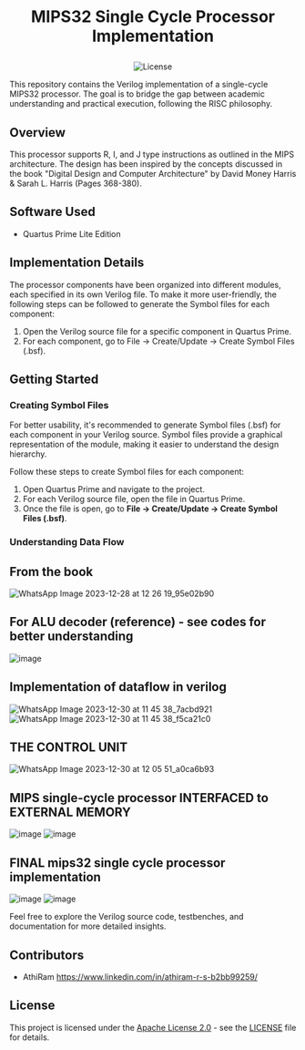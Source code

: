 # <p align="center">MIPS32 Single Cycle Processor Implementation</p>
<p align="center">
  <img src="https://img.shields.io/badge/License-Apache_2.0-blue.svg" alt="License">
</p>

This repository contains the Verilog implementation of a single-cycle MIPS32 processor. The goal is to bridge the gap between academic understanding and practical execution, following the RISC philosophy.

## Overview

This processor supports R, I, and J type instructions as outlined in the MIPS architecture. The design has been inspired by the concepts discussed in the book "Digital Design and Computer Architecture" by David Money Harris & Sarah L. Harris (Pages 368-380).

## Software Used

- Quartus Prime Lite Edition

## Implementation Details

The processor components have been organized into different modules, each specified in its own Verilog file. To make it more user-friendly, the following steps can be followed to generate the Symbol files for each component:

1. Open the Verilog source file for a specific component in Quartus Prime.
2. For each component, go to File -> Create/Update -> Create Symbol Files (.bsf).

## Getting Started
### Creating Symbol Files

For better usability, it's recommended to generate Symbol files (.bsf) for each component in your Verilog source. Symbol files provide a graphical representation of the module, making it easier to understand the design hierarchy.

Follow these steps to create Symbol files for each component:

1. Open Quartus Prime and navigate to the project.
2. For each Verilog source file, open the file in Quartus Prime.
3. Once the file is open, go to **File -> Create/Update -> Create Symbol Files (.bsf)**.

### Understanding Data Flow
## From the book 
![WhatsApp Image 2023-12-28 at 12 26 19_95e02b90](https://github.com/ARX-0/mips32-processor/assets/143102635/f52a988a-8784-4873-81d3-2e91dc20b970)

## For ALU decoder (reference) - see codes for better understanding 
![image](https://github.com/ARX-0/mips32-processor/assets/143102635/d104a01d-52fc-41e3-a31c-1078ec85d3e4)

## Implementation of dataflow in verilog 
![WhatsApp Image 2023-12-30 at 11 45 38_7acbd921](https://github.com/ARX-0/mips32-processor/assets/143102635/12c9bee5-9cf1-4623-912b-33c61e2c4d96)
![WhatsApp Image 2023-12-30 at 11 45 38_f5ca21c0](https://github.com/ARX-0/mips32-processor/assets/143102635/6653a80c-89ea-4e0d-ab0d-907754afc5e4)

## THE CONTROL UNIT 
![WhatsApp Image 2023-12-30 at 12 05 51_a0ca6b93](https://github.com/ARX-0/mips32-processor/assets/143102635/f5fd862d-9642-40fa-a366-3254ee6ecabf)

## MIPS single-cycle processor INTERFACED to EXTERNAL MEMORY 
![image](https://github.com/ARX-0/mips32-processor/assets/143102635/8f137d3a-4433-4a9f-a720-645060b84b17)
![image](https://github.com/ARX-0/mips32-processor/assets/143102635/97dd298e-825d-4678-9416-bae21e1b7df3)

## FINAL mips32 single cycle processor implementation
![image](https://github.com/ARX-0/mips32-processor/assets/143102635/c81cbe48-b724-48aa-98c4-e81d105d749d)
![image](https://github.com/ARX-0/mips32-processor/assets/143102635/e5a18af3-71cb-43c2-bb09-6c0be2c13d9a)

Feel free to explore the Verilog source code, testbenches, and documentation for more detailed insights.

## Contributors

- AthiRam  <https://www.linkedin.com/in/athiram-r-s-b2bb99259/>

## License

This project is licensed under the [Apache License 2.0](LICENSE) - see the [LICENSE](LICENSE) file for details.
